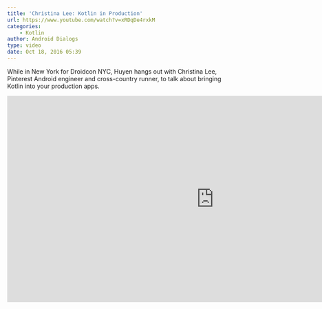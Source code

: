 ```yaml
---
title: 'Christina Lee: Kotlin in Production'
url: https://www.youtube.com/watch?v=xRDqDe4rxkM
categories:
    - Kotlin
author: Android Dialogs
type: video
date: Oct 18, 2016 05:39
---
```

While in New York for Droidcon NYC, Huyen hangs out with Christina Lee, Pinterest Android engineer and cross-country runner, to talk about bringing Kotlin into your production apps.

<iframe width="960" height="480" src="https://www.youtube.com/embed/xRDqDe4rxkM" frameborder="0" allowfullscreen></iframe>
